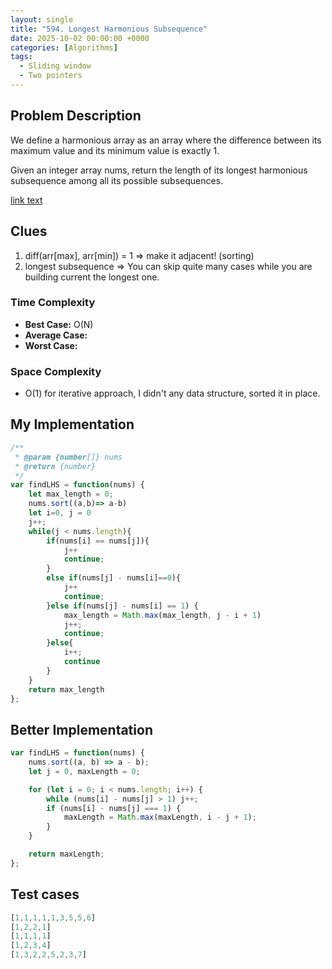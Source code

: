 ```yaml
---
layout: single
title: "594. Longest Harmonious Subsequence"
date: 2025-10-02 00:00:00 +0000
categories: [Algorithms]
tags:
  - Sliding window
  - Two pointers
---
```


## Problem Description



We define a harmonious array as an array where the difference between its maximum value and its minimum value is exactly 1.

Given an integer array nums, return the length of its longest harmonious subsequence among all its possible subsequences.  

[link text](https://leetcode.com/problems/longest-harmonious-subsequence/description/?envType=problem-list-v2&envId=sliding-window
)

## Clues

1. diff(arr[max], arr[min]) = 1 => make it adjacent! (sorting)
2. longest subsequence => You can skip quite many cases while you are building current the longest one.


### Time Complexity
- **Best Case:** O(N)
- **Average Case:** 
- **Worst Case:** 

### Space Complexity
- O(1) for iterative approach, I didn't any data structure, sorted it in place.

## My Implementation

```javascript
/**
 * @param {number[]} nums
 * @return {number}
 */
var findLHS = function(nums) {
    let max_length = 0;
    nums.sort((a,b)=> a-b)
    let i=0, j = 0
    j++;
    while(j < nums.length){
        if(nums[i] == nums[j]){
            j++
            continue;
        }
        else if(nums[j] - nums[i]==0){
            j++
            continue;
        }else if(nums[j] - nums[i] == 1) {
            max_length = Math.max(max_length, j - i + 1)
            j++;
            continue;
        }else{
            i++;
            continue
        }
    }
    return max_length
};
```

## Better Implementation
```javascript
var findLHS = function(nums) {
    nums.sort((a, b) => a - b);
    let j = 0, maxLength = 0;

    for (let i = 0; i < nums.length; i++) {
        while (nums[i] - nums[j] > 1) j++;
        if (nums[i] - nums[j] === 1) {
            maxLength = Math.max(maxLength, i - j + 1);
        }
    }

    return maxLength;
};
```

## Test cases
```javascript
[1,1,1,1,1,3,5,5,6]
[1,2,2,1]
[1,1,1,1]
[1,2,3,4]
[1,3,2,2,5,2,3,7]
```
